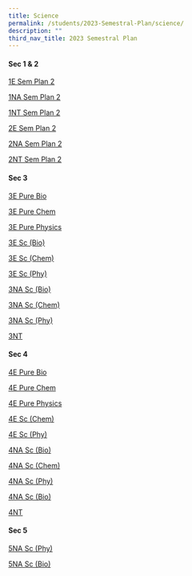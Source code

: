 ```yaml
---
title: Science
permalink: /students/2023-Semestral-Plan/science/
description: ""
third_nav_title: 2023 Semestral Plan
---
```

#### Sec 1 & 2

[1E Sem Plan 2](/files/Semestral%20Plan/Science/1e%20science%20sem%20plan%202%202023.pdf)

[1NA Sem Plan 2](/files/Semestral%20Plan/Science/1na%20science%20sem%20plan%202%202023.pdf)

[1NT Sem Plan 2](/files/Semestral%20Plan/Science/1nt%20science%20sem%20plan%202%202023.pdf)

[2E Sem Plan 2](/files/Semestral%20Plan/Science/2e%20science%20sem%20plan%202%202023.pdf)

[2NA Sem Plan 2](/files/Semestral%20Plan/Science/2na%20science%20sem%20plan%202%202023.pdf)

[2NT Sem Plan 2](/files/Semestral%20Plan/Science/2nt%20science%20sem%20plan%202%202023.pdf)

#### Sec 3

[3E Pure Bio](/files/Semestral%20Plan/Science/2023%20Sem%201%20Plan%20for%203E%20Pure%20Bio%20.pdf)

[3E Pure Chem](/files/Semestral%20Plan/Science/2023%20Sem%201%20Plan%20for%203E%20Pure%20Chem.pdf)

[3E Pure Physics](/files/Semestral%20Plan/Science/2023%20Sem1%20Plan%20for%203E%20Pure%20Physics.pdf)

[3E Sc (Bio)](/files/Semestral%20Plan/Science/3e%20sci%20(bio)%20semester%20plan%201%202023.pdf)

[3E Sc (Chem)](/files/Semestral%20Plan/Science/2023%20Sem%201%20Plan%20for%203E%20Sc%20(Chem).pdf)

[3E Sc (Phy)](/files/Semestral%20Plan/Science/2023%20Sem%201%20Plan%20for%203E%20Sc%20(Phy).pdf)

[3NA Sc (Bio)](/files/Semestral%20Plan/Science/2023%20Sem1%20Plan%20for%203N(A)%20%20Sc%20(Bio).pdf)

[3NA Sc (Chem)](/files/Semestral%20Plan/Science/2023%20Sem%201%20Plan%20for%203N(A)%20Sc%20Chem)

[3NA Sc (Phy)](/files/Semestral%20Plan/Science/2023%20Sem%201%20Plan%20for%203N(A)%20Sc%20(Phy).pdf)

[3NT ](/files/Semestral%20Plan/Science/2023%20Sem1%20Plan%20for%203N(T)%20Science.pdf)

#### Sec 4

[4E Pure Bio](/files/Semestral%20Plan/Science/2023%20Sem%201%20Plan%20for%204E%20Pure%20Bio.pdf)

[4E Pure Chem](/files/Semestral%20Plan/Science/2023%20Sem%201%20Plan%20for%204E%20Pure%20Chem%20.pdf)

[4E Pure Physics](/files/Semestral%20Plan/Science/2023%20Sem%201%20Plan%20for%204E%20Pure%20Physics.pdf)

[4E Sc (Chem)](/files/Semestral%20Plan/Science/2023%20Sem%201%20Plan%20for%204E%20Sc%20(Chem).pdf)

[4E Sc (Phy)](/files/Semestral%20Plan/Science/2023%20Sem%201%20Plan%20for%204E%20Sc%20(Phy).pdf)

[4NA Sc (Bio)](/files/Semestral%20Plan/Science/2023%20Sem%201%20Plan%20for%204N(A)%20%20Sc%20(Bio).pdf)

[4NA Sc (Chem)](/files/Semestral%20Plan/Science/2023%20Sem%201%20Plan%20for%204N(A)%20Sc%20(Chem).pdf)

[4NA Sc (Phy)](/files/Semestral%20Plan/Science/2023%20Sem%201%20Plan%20for%204N(A)%20Sc%20(Phy).pdf)

[4NA Sc (Bio)](/files/Semestral%20Plan/Science/2023%20Sem%201%20Plan%20for%204N(A)%20%20Sc%20(Bio).pdf)

[4NT ](/files/Semestral%20Plan/Science/2023%20Sem%201%20Plan%20for%204N(T)%20%20Science.pdf)

#### Sec 5

[5NA Sc (Phy)](/files/Semestral%20Plan/Science/2023%20Sem%201%20Plan%20for%205N(A)%20Sc%20(Phy).pdf)

[5NA Sc (Bio)](/files/Semestral%20Plan/Science/2023%20Sem%201%20plan%20for%205N(A)%20Sc%20(Bio).pdf)